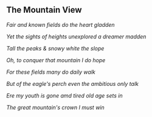 ## The Mountain View

_Fair and known fields do the heart gladden_

_Yet the sights of heights unexplored a dreamer madden_


_Tall the peaks & snowy white the slope_

_Oh, to conquer that mountain I do hope_


_For these fields many do daily walk_

_But of the eagle's perch even the ambitious only talk_


_Ere my youth is gone amd tired old age sets in_

_The great mountain's crown I must win_

